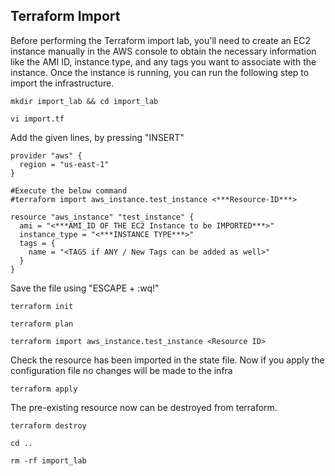 ## Terraform Import
Before performing the Terraform import lab, you'll need to create an EC2 instance manually in the AWS console to obtain the necessary information like the AMI ID, instance type, and any tags you want to associate with the instance.
Once the instance is running, you can run the following step to import the infrastructure.
```
mkdir import_lab && cd import_lab
```
```
vi import.tf
```
Add the given lines, by pressing "INSERT" 
```
provider "aws" {
  region = "us-east-1"
}   

#Execute the below command
#terraform import aws_instance.test_instance <***Resource-ID***>

resource "aws_instance" "test_instance" {
  ami = "<***AMI_ID OF THE EC2 Instance to be IMPORTED***>"
  instance_type = "<***INSTANCE TYPE***>"
  tags = {
    name = "<TAGS if ANY / New Tags can be added as well>"
  }
}
```
Save the file using "ESCAPE + :wq!"
```
terraform init
```
```
terraform plan
```
```
terraform import aws_instance.test_instance <Resource ID>
```
Check the resource has been imported in the state file.
Now if you apply the configuration file no changes will be made to the infra
```
terraform apply
```
The pre-existing resource now can be destroyed from terraform.
```
terraform destroy
```
```
cd ..
```
```
rm -rf import_lab
```
